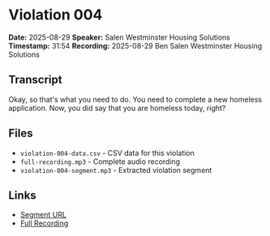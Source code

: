 # Violation 004

**Date:** 2025-08-29
**Speaker:** Salen Westminster Housing Solutions
**Timestamp:** 31:54
**Recording:** 2025-08-29 Ben Salen Westminster Housing Solutions

## Transcript

Okay, so that's what you need to do. You need to complete a new homeless application. Now, you did say that you are homeless today, right?

## Files

- `violation-004-data.csv` - CSV data for this violation
- `full-recording.mp3` - Complete audio recording
- `violation-004-segment.mp3` - Extracted violation segment

## Links

- [Segment URL](https://grain.com/share/recording/1309bddd-fb22-4398-9c12-2a3ff36a377a/vNzsIoQduz7x5ULUfsrTEkJY56zJ77gCbM74vvbK?t=1914750)
- [Full Recording](https://grain.com/share/recording/1309bddd-fb22-4398-9c12-2a3ff36a377a/vNzsIoQduz7x5ULUfsrTEkJY56zJ77gCbM74vvbK)
